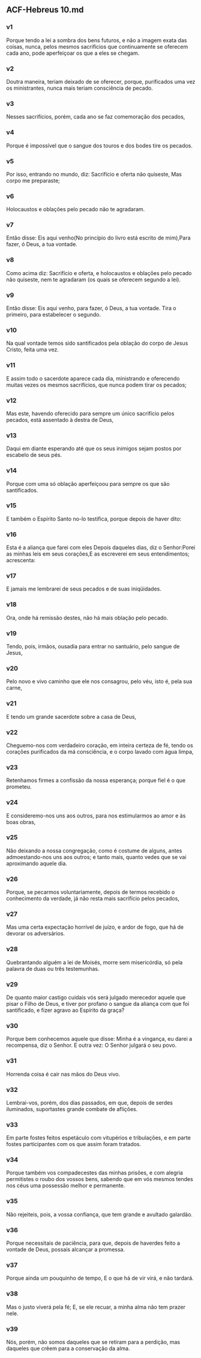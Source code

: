 ## ACF-Hebreus 10.md
### v1
 Porque tendo a lei a sombra dos bens futuros, e não a imagem exata das coisas, nunca, pelos mesmos sacrifícios que continuamente se oferecem cada ano, pode aperfeiçoar os que a eles se chegam.
### v2
 Doutra maneira, teriam deixado de se oferecer, porque, purificados uma vez os ministrantes, nunca mais teriam consciência de pecado.
### v3
 Nesses sacrifícios, porém, cada ano se faz comemoração dos pecados,
### v4
 Porque é impossível que o sangue dos touros e dos bodes tire os pecados.
### v5
 Por isso, entrando no mundo, diz: Sacrifício e oferta não quiseste, Mas corpo me preparaste;
### v6
 Holocaustos e oblações pelo pecado não te agradaram.
### v7
 Então disse: Eis aqui venho(No princípio do livro está escrito de mim),Para fazer, ó Deus, a tua vontade.
### v8
 Como acima diz: Sacrifício e oferta, e holocaustos e oblações pelo pecado não quiseste, nem te agradaram (os quais se oferecem segundo a lei).
### v9
 Então disse: Eis aqui venho, para fazer, ó Deus, a tua vontade. Tira o primeiro, para estabelecer o segundo.
### v10
 Na qual vontade temos sido santificados pela oblação do corpo de Jesus Cristo, feita uma vez.
### v11
 E assim todo o sacerdote aparece cada dia, ministrando e oferecendo muitas vezes os mesmos sacrifícios, que nunca podem tirar os pecados;
### v12
 Mas este, havendo oferecido para sempre um único sacrifício pelos pecados, está assentado à destra de Deus,
### v13
 Daqui em diante esperando até que os seus inimigos sejam postos por escabelo de seus pés.
### v14
 Porque com uma só oblação aperfeiçoou para sempre os que são santificados.
### v15
 E também o Espírito Santo no-lo testifica, porque depois de haver dito:
### v16
 Esta é a aliança que farei com eles Depois daqueles dias, diz o Senhor:Porei as minhas leis em seus corações,E as escreverei em seus entendimentos; acrescenta:
### v17
 E jamais me lembrarei de seus pecados e de suas iniqüidades.
### v18
 Ora, onde há remissão destes, não há mais oblação pelo pecado.
### v19
 Tendo, pois, irmãos, ousadia para entrar no santuário, pelo sangue de Jesus,
### v20
 Pelo novo e vivo caminho que ele nos consagrou, pelo véu, isto é, pela sua carne,
### v21
 E tendo um grande sacerdote sobre a casa de Deus,
### v22
 Cheguemo-nos com verdadeiro coração, em inteira certeza de fé, tendo os corações purificados da má consciência, e o corpo lavado com água limpa,
### v23
 Retenhamos firmes a confissão da nossa esperança; porque fiel é o que prometeu.
### v24
 E consideremo-nos uns aos outros, para nos estimularmos ao amor e às boas obras,
### v25
 Não deixando a nossa congregação, como é costume de alguns, antes admoestando-nos uns aos outros; e tanto mais, quanto vedes que se vai aproximando aquele dia.
### v26
 Porque, se pecarmos voluntariamente, depois de termos recebido o conhecimento da verdade, já não resta mais sacrifício pelos pecados,
### v27
 Mas uma certa expectação horrível de juízo, e ardor de fogo, que há de devorar os adversários.
### v28
 Quebrantando alguém a lei de Moisés, morre sem misericórdia, só pela palavra de duas ou três testemunhas.
### v29
 De quanto maior castigo cuidais vós será julgado merecedor aquele que pisar o Filho de Deus, e tiver por profano o sangue da aliança com que foi santificado, e fizer agravo ao Espírito da graça?
### v30
 Porque bem conhecemos aquele que disse: Minha é a vingança, eu darei a recompensa, diz o Senhor. E outra vez: O Senhor julgará o seu povo.
### v31
 Horrenda coisa é cair nas mãos do Deus vivo.
### v32
 Lembrai-vos, porém, dos dias passados, em que, depois de serdes iluminados, suportastes grande combate de aflições.
### v33
 Em parte fostes feitos espetáculo com vitupérios e tribulações, e em parte fostes participantes com os que assim foram tratados.
### v34
 Porque também vos compadecestes das minhas prisões, e com alegria permitistes o roubo dos vossos bens, sabendo que em vós mesmos tendes nos céus uma possessão melhor e permanente.
### v35
 Não rejeiteis, pois, a vossa confiança, que tem grande e avultado galardão.
### v36
 Porque necessitais de paciência, para que, depois de haverdes feito a vontade de Deus, possais alcançar a promessa.
### v37
 Porque ainda um pouquinho de tempo, E o que há de vir virá, e não tardará.
### v38
 Mas o justo viverá pela fé; E, se ele recuar, a minha alma não tem prazer nele.
### v39
 Nós, porém, não somos daqueles que se retiram para a perdição, mas daqueles que crêem para a conservação da alma.
